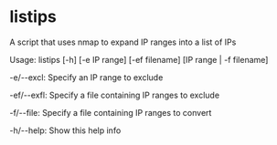 # listips
A script that uses nmap to expand IP ranges into a list of IPs

Usage: listips [-h] [-e IP range] [-ef filename] [IP range | -f filename]

-e/--excl:  Specify an IP range to exclude

-ef/--exfl: Specify a file containing IP ranges to exclude

-f/--file:  Specify a file containing IP ranges to convert

-h/--help:  Show this help info
